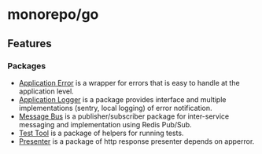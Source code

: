 # monorepo/go

## Features

### Packages
- [Application Error](./pkg/apperror/) is a wrapper for errors that is easy to handle at the application level.
- [Application Logger](./pkg/applog/) is a package provides interface and multiple implementations (sentry, local logging) of error notification.
- [Message Bus](./pkg/msgbs) is a publisher/subscriber package for inter-service messaging and implementation using Redis Pub/Sub.
- [Test Tool](./pkg/testool) is a package of helpers for running tests.
- [Presenter](./pkg/presenter) is a package of http response presenter depends on apperror.


